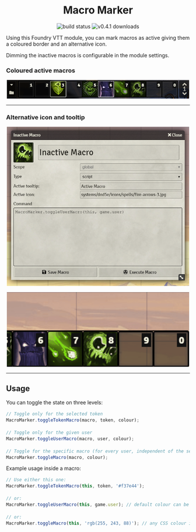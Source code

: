 <h1 align="center">Macro Marker</h1>
<p align="center">
<img src="https://github.com/janssen-io/foundry-macro-marker/workflows/MacroMarker%20CI/badge.svg" alt="build status" /> <img src="https://img.shields.io/github/downloads-pre/janssen-io/foundry-macro-marker/v0.4.1/macro-marker.zip?label=v0.4.1" alt="v0.4.1 downloads" />
</p>

Using this Foundry VTT module, you can mark macros as active giving them a coloured border and an alternative icon.

Dimming the inactive macros is configurable in the module settings.

### Coloured active macros
<p align="center">
<img src="./img/mm-dim.png" width="500px" />
</p>

---

### Alternative icon and tooltip
<p align="center">
<img src="./img/mm-config.png" width="500px" />
</p>
<p align="center">
<img src="./img/mm-tooltip.gif" width="500px" />
</p>

---

## Usage
You can toggle the state on three levels:

```js
// Toggle only for the selected token
MacroMarker.toggleTokenMacro(macro, token, colour);

// Toggle only for the given user
MacroMarker.toggleUserMacro(macro, user, colour);  

// Toggle for the specific macro (for every user, independent of the selected token)
MacroMarker.toggleMacro(macro, colour);
```` 

Example usage inside a macro:
```js
// Use either this one:
MacroMarker.toggleTokenMacro(this, token, '#f37e44');

// or:
MacroMarker.toggleUserMacro(this, game.user); // default colour can be configured in settings

// or:
MacroMarker.toggleMacro(this, 'rgb(255, 243, 88)'); // any CSS colour is valid
```
